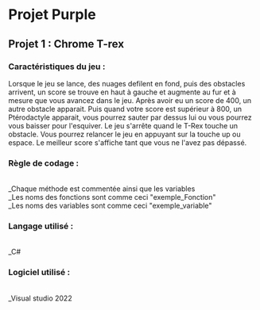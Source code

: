 <h1>Projet Purple</h1>

<h2>Projet 1 : Chrome T-rex</h2>

<h3>Caractéristiques du jeu :</h3>
Lorsque le jeu se lance, des nuages defilent en fond, puis des obstacles arrivent, un score se trouve en haut à gauche et augmente au fur et à mesure que vous avancez dans le jeu. Après avoir eu un score de 400, un autre obstacle apparait. Puis quand votre score est supérieur à 800, un Ptérodactyle apparait, vous pourrez sauter par dessus lui ou vous pourrez vous baisser pour l'esquiver. Le jeu s'arrête quand le T-Rex touche un obstacle. Vous pourrez relancer le jeu en appuyant sur la touche up ou espace. Le meilleur score s'affiche tant que vous ne l'avez pas dépassé.

<h3>Règle de codage :</h2>
<br>_Chaque méthode est commentée ainsi que les variables
<br>_Les noms des fonctions sont comme ceci "exemple_Fonction"
<br>_Les noms des variables sont comme ceci "exemple_variable"

<h3>Langage utilisé :</h3>
<br>_C#

<h3>Logiciel utilisé :</h3>
<br>_Visual studio 2022